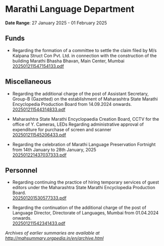 # Marathi Language Department

**Date Range**: 27 January 2025 - 01 February 2025


## Funds
- Regarding the formation of a committee to settle the claim filed by M/s Kalpana Struct Con Pvt. Ltd. in connection with the construction of the building Marathi Bhasha Bhavan, Main Center, Mumbai\
  [202501211547154133.pdf](https://gr.maharashtra.gov.in/Site/Upload/Government%20Resolutions/English/202501211547154133.pdf)

## Miscellaneous
- Regarding the additional charge of the post of Assistant Secretary, Group-B (Gazetted) on the establishment of Maharashtra State Marathi Encyclopedia Production Board from 14.09.2024 onwards.\
  [202501211544314833.pdf](https://gr.maharashtra.gov.in/Site/Upload/Government%20Resolutions/English/202501211544314833.pdf)

- Maharashtra State Marathi Encyclopaedia Creation Board, CCTV for the office of Y. Cameras, LEDs Regarding administrative approval of expenditure for purchase of screen and scanner\
  [202501211545206433.pdf](https://gr.maharashtra.gov.in/Site/Upload/Government%20Resolutions/English/202501211545206433.pdf)

- Regarding the celebration of Marathi Language Preservation Fortnight from 14th January to 28th January, 2025\
  [202501221437037333.pdf](https://gr.maharashtra.gov.in/Site/Upload/Government%20Resolutions/English/202501221437037333.pdf)

## Personnel
- Regarding continuing the practice of hiring temporary services of guest editors under the Maharashtra State Marathi Encyclopedia Production Board.\
  [202501201530577333.pdf](https://gr.maharashtra.gov.in/Site/Upload/Government%20Resolutions/English/202501201530577333.pdf)

- Regarding the continuation of the additional charge of the post of Language Director, Directorate of Languages, Mumbai from 01.04.2024 onwards.\
  [202501211542341433.pdf](https://gr.maharashtra.gov.in/Site/Upload/Government%20Resolutions/English/202501211542341433.pdf)


*Archives of earlier summaries are available at http://mahsummary.orgpedia.in/en/archive.html*
